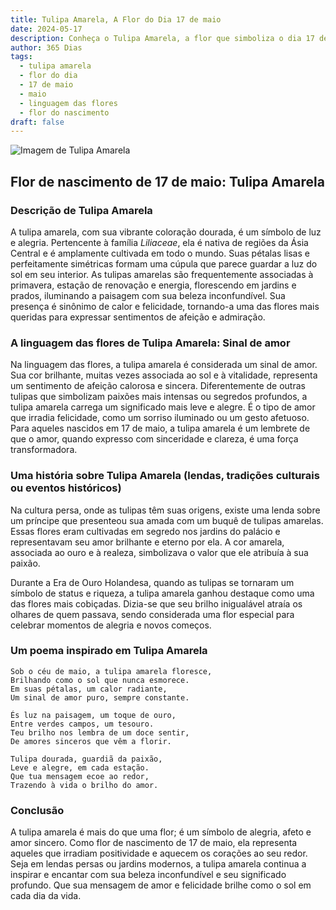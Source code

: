 ```yaml
---
title: Tulipa Amarela, A Flor do Dia 17 de maio
date: 2024-05-17
description: Conheça o Tulipa Amarela, a flor que simboliza o dia 17 de maio e seu significado 'Sinal de amor'. Explore a beleza e o simbolismo desta flor encantadora.
author: 365 Dias
tags:
  - tulipa amarela
  - flor do dia
  - 17 de maio
  - maio
  - linguagem das flores
  - flor do nascimento
draft: false
---
```


![Imagem de Tulipa Amarela](https://cdn.pixabay.com/photo/2022/04/09/05/23/tulip-7120784_960_720.jpg#center)


## Flor de nascimento de 17 de maio: Tulipa Amarela

### Descrição de Tulipa Amarela

A tulipa amarela, com sua vibrante coloração dourada, é um símbolo de luz e alegria. Pertencente à família _Liliaceae_, ela é nativa de regiões da Ásia Central e é amplamente cultivada em todo o mundo. Suas pétalas lisas e perfeitamente simétricas formam uma cúpula que parece guardar a luz do sol em seu interior. As tulipas amarelas são frequentemente associadas à primavera, estação de renovação e energia, florescendo em jardins e prados, iluminando a paisagem com sua beleza inconfundível. Sua presença é sinônimo de calor e felicidade, tornando-a uma das flores mais queridas para expressar sentimentos de afeição e admiração.

### A linguagem das flores de Tulipa Amarela: Sinal de amor

Na linguagem das flores, a tulipa amarela é considerada um sinal de amor. Sua cor brilhante, muitas vezes associada ao sol e à vitalidade, representa um sentimento de afeição calorosa e sincera. Diferentemente de outras tulipas que simbolizam paixões mais intensas ou segredos profundos, a tulipa amarela carrega um significado mais leve e alegre. É o tipo de amor que irradia felicidade, como um sorriso iluminado ou um gesto afetuoso. Para aqueles nascidos em 17 de maio, a tulipa amarela é um lembrete de que o amor, quando expresso com sinceridade e clareza, é uma força transformadora.

### Uma história sobre Tulipa Amarela (lendas, tradições culturais ou eventos históricos)

Na cultura persa, onde as tulipas têm suas origens, existe uma lenda sobre um príncipe que presenteou sua amada com um buquê de tulipas amarelas. Essas flores eram cultivadas em segredo nos jardins do palácio e representavam seu amor brilhante e eterno por ela. A cor amarela, associada ao ouro e à realeza, simbolizava o valor que ele atribuía à sua paixão.

Durante a Era de Ouro Holandesa, quando as tulipas se tornaram um símbolo de status e riqueza, a tulipa amarela ganhou destaque como uma das flores mais cobiçadas. Dizia-se que seu brilho inigualável atraía os olhares de quem passava, sendo considerada uma flor especial para celebrar momentos de alegria e novos começos.

### Um poema inspirado em Tulipa Amarela

```
Sob o céu de maio, a tulipa amarela floresce,  
Brilhando como o sol que nunca esmorece.  
Em suas pétalas, um calor radiante,  
Um sinal de amor puro, sempre constante.  

És luz na paisagem, um toque de ouro,  
Entre verdes campos, um tesouro.  
Teu brilho nos lembra de um doce sentir,  
De amores sinceros que vêm a florir.  

Tulipa dourada, guardiã da paixão,  
Leve e alegre, em cada estação.  
Que tua mensagem ecoe ao redor,  
Trazendo à vida o brilho do amor.  
```

### Conclusão

A tulipa amarela é mais do que uma flor; é um símbolo de alegria, afeto e amor sincero. Como flor de nascimento de 17 de maio, ela representa aqueles que irradiam positividade e aquecem os corações ao seu redor. Seja em lendas persas ou jardins modernos, a tulipa amarela continua a inspirar e encantar com sua beleza inconfundível e seu significado profundo. Que sua mensagem de amor e felicidade brilhe como o sol em cada dia da vida.